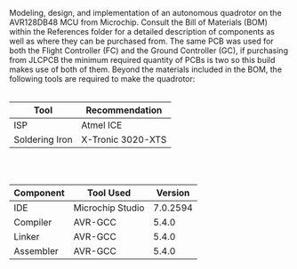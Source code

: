 Modeling, design, and implementation of an autonomous quadrotor on the AVR128DB48 MCU from Microchip. Consult the Bill of Materials (BOM) within the References folder for a detailed description of components as well as where they can be purchased from. The same PCB was used for both the Flight Controller (FC) and the Ground Controller (GC), if purchasing from JLCPCB the minimum required quantity of PCBs is two so this build makes use of both of them. Beyond the materials included in the BOM, the following tools are required to make the quadrotor:<br/>
<br/>

| Tool           | Recommendation    |
|----------------|-------------------|
| ISP            | Atmel ICE         |
| Soldering Iron | X-Tronic 3020-XTS |
<br/>
<br/>

| Component | Tool Used        | Version  |
|-----------|------------------|----------|
| IDE       | Microchip Studio | 7.0.2594 |
| Compiler  | AVR-GCC          | 5.4.0    |
| Linker    | AVR-GCC          | 5.4.0    |
| Assembler | AVR-GCC          | 5.4.0    |
<br/>
